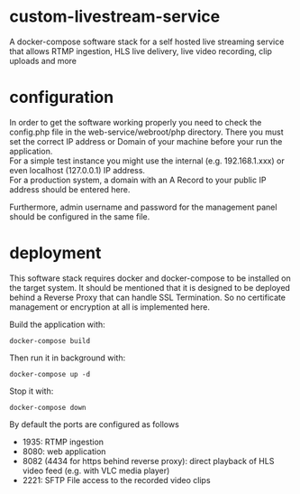 # custom-livestream-service
A docker-compose software stack for a self hosted live streaming service that allows RTMP ingestion, HLS live delivery, live video recording, clip uploads and more

# configuration
In order to get the software working properly you need to check the config.php file in the web-service/webroot/php directory.
There you must set the correct IP address or Domain of your machine before your run the application. <br />
For a simple test instance you might use the internal (e.g. 192.168.1.xxx) or even localhost (127.0.0.1) IP address. <br />
For a production system, a domain with an A Record to your public IP address should be entered here. <br />

Furthermore, admin username and password for the management panel should be configured in
the same file.

# deployment 
This software stack requires docker and docker-compose to be installed on the target system.
It should be mentioned that it is designed to be deployed behind a Reverse Proxy that can
handle SSL Termination. So no certificate management or encryption at all is implemented here.

Build the application with:
```shell
docker-compose build 
```

Then run it in background with:
```shell
docker-compose up -d 
```

Stop it with:
```shell
docker-compose down
```

By default the ports are configured as follows
  - 1935: RTMP ingestion
  - 8080: web application 
  - 8082 (4434 for https behind reverse proxy): direct playback of HLS video feed (e.g. with VLC media player)
  - 2221: SFTP File access to the recorded video clips
  

